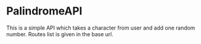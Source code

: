 # PalindromeAPI
This is a simple API which takes a character from user and add one random number. Routes list is given in the base url.
